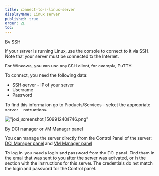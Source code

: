 ```yaml
---
title: connect-to-a-linux-server
displayName: Linux server
published: true
order: 21
toc:
---
```


By SSH


If your server is running Linux, use the console to connect to it via SSH. Note that your server must be connected to the Internet.


For Windows, you can use any SSH client, for example, PuTTY.


To connect, you need the following data:


*   SSH-server - IP of your server
*   Username
*   Password


To find this information go to Products/Services - select the appropriate server - Instructions.


![\"joxi_screenshot_1509912408746.png\"](\"https://support.gcore.com/hc/article_attachments/115010305285/joxi_screenshot_1509912408746.png\")


By DCI manager or VM Manager panel


You can manage the server directly from the Control Panel of the server: [DCI Manager panel](\"https://dci-ed.gcore.lu/dcimgr\") and [VM Manager panel](\"https://kvmmgr.gcore.lu/vmmgr?sfrom=loginform\")


To log in, you need a login and password from the DCI panel. Find them in the email that was sent to you after the server was activated, or in the section with the instructions for this server. The credentials do not match the login and password for the Control panel.